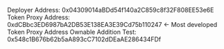 Deployer Address: 0x04309014aBDd54f140a2C859c8f32F808EE53e6E
Token Proxy Address: 0xdCBbc3ED6987bA2DB53E138EA3E39Cd75b110247 <- Most developed
Token Proxy Address Ownable Addition Test: 0x548c1B676b62b5aA893cC7102dDEaAE286434FDf